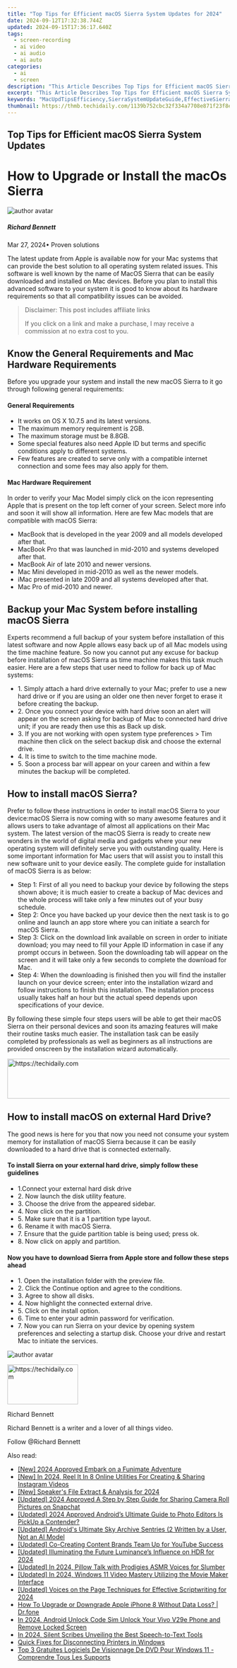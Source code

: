 ```yaml
---
title: "Top Tips for Efficient macOS Sierra System Updates for 2024"
date: 2024-09-12T17:32:38.744Z
updated: 2024-09-15T17:36:17.640Z
tags: 
  - screen-recording
  - ai video
  - ai audio
  - ai auto
categories: 
  - ai
  - screen
description: "This Article Describes Top Tips for Efficient macOS Sierra System Updates for 2024"
excerpt: "This Article Describes Top Tips for Efficient macOS Sierra System Updates for 2024"
keywords: "MacUpdTipsEfficiency,SierraSystemUpdateGuide,EffectiveSierraUpdates,UpdateMacOptimization,SierraUpdateBestPractices,MacUpdateTechniques,UpgradeMacSierraSmartly"
thumbnail: https://thmb.techidaily.com/1139b752cbc32f334a7708e871f23f8ed96ff0366c449e4d477fdb61f162967a.jpg
---
```


## Top Tips for Efficient macOS Sierra System Updates

# How to Upgrade or Install the macOs Sierra

![author avatar](https://images.wondershare.com/filmora/article-images/richard-bennett.jpg)

##### Richard Bennett

 Mar 27, 2024• Proven solutions

The latest update from Apple is available now for your Mac systems that can provide the best solution to all operating system related issues. This software is well known by the name of MacOS Sierra that can be easily downloaded and installed on Mac devices. Before you plan to install this advanced software to your system it is good to know about its hardware requirements so that all compatibility issues can be avoided.

>  Disclaimer: This post includes affiliate links
>
>  If you click on a link and make a purchase, I may receive a commission at no extra cost to you.
>

## Know the General Requirements and Mac Hardware Requirements

Before you upgrade your system and install the new macOS Sierra to it go through following general requirements:

#### General Requirements

* It works on OS X 10.7.5 and its latest versions.
* The maximum memory requirement is 2GB.
* The maximum storage must be 8.8GB.
* Some special features also need Apple ID but terms and specific conditions apply to different systems.
* Few features are created to serve only with a compatible internet connection and some fees may also apply for them.

#### Mac Hardware Requirement

In order to verify your Mac Model simply click on the icon representing Apple that is present on the top left corner of your screen. Select more info and soon it will show all information. Here are few Mac models that are compatible with macOS Sierra:

* MacBook that is developed in the year 2009 and all models developed after that.
* MacBook Pro that was launched in mid-2010 and systems developed after that.
* MacBook Air of late 2010 and newer versions.
* Mac Mini developed in mid-2010 as well as the newer models.
* iMac presented in late 2009 and all systems developed after that.
* Mac Pro of mid-2010 and newer.

## Backup your Mac System before installing macOS Sierra

Experts recommend a full backup of your system before installation of this latest software and now Apple allows easy back up of all Mac models using the time machine feature. So now you cannot put any excuse for backup before installation of macOS Sierra as time machine makes this task much easier. Here are a few steps that user need to follow for back up of Mac systems:

* 1\. Simply attach a hard drive externally to your Mac; prefer to use a new hard drive or if you are using an older one then never forget to erase it before creating the backup.
* 2\. Once you connect your device with hard drive soon an alert will appear on the screen asking for backup of Mac to connected hard drive unit; if you are ready then use this as Back up disk.
* 3\. If you are not working with open system type preferences > Tim machine then click on the select backup disk and choose the external drive.
* 4\. It is time to switch to the time machine mode.
* 5\. Soon a process bar will appear on your careen and within a few minutes the backup will be completed.

## How to install macOS Sierra?

Prefer to follow these instructions in order to install macOS Sierra to your device:macOS Sierra is now coming with so many awesome features and it allows users to take advantage of almost all applications on their Mac system. The latest version of the macOS Sierra is ready to create new wonders in the world of digital media and gadgets where your new operating system will definitely serve you with outstanding quality. Here is some important information for Mac users that will assist you to install this new software unit to your device easily. The complete guide for installation of macOS Sierra is as below:

* Step 1: First of all you need to backup your device by following the steps shown above; it is much easier to create a backup of Mac devices and the whole process will take only a few minutes out of your busy schedule.
* Step 2: Once you have backed up your device then the next task is to go online and launch an app store where you can initiate a search for macOS Sierra.
* Step 3: Click on the download link available on screen in order to initiate download; you may need to fill your Apple ID information in case if any prompt occurs in between. Soon the downloading tab will appear on the screen and it will take only a few seconds to complete the download for Mac.
* Step 4: When the downloading is finished then you will find the installer launch on your device screen; enter into the installation wizard and follow instructions to finish this installation. The installation process usually takes half an hour but the actual speed depends upon specifications of your device.

By following these simple four steps users will be able to get their macOS Sierra on their personal devices and soon its amazing features will make their routine tasks much easier. The installation task can be easily completed by professionals as well as beginners as all instructions are provided onscreen by the installation wizard automatically.

<!-- affiliate ads begin -->
<a href="https://appsumo.8odi.net/c/5597632/2123731/7443" target="_top" id="2123731">
  <img src="//a.impactradius-go.com/display-ad/7443-2123731" border="0" alt="https://techidaily.com" width="728" height="90"/>
</a>
<img height="0" width="0" src="https://appsumo.8odi.net/i/5597632/2123731/7443" style="position:absolute;visibility:hidden;" border="0" />
<!-- affiliate ads end -->

## How to install macOS on external Hard Drive?

The good news is here for you that now you need not consume your system memory for installation of macOS Sierra because it can be easily downloaded to a hard drive that is connected externally.

#### To install Sierra on your external hard drive, simply follow these guidelines

* 1.Connect your external hard disk drive
* 2\. Now launch the disk utility feature.
* 3\. Choose the drive from the appeared sidebar.
* 4\. Now click on the partition.
* 5\. Make sure that it is a 1 partition type layout.
* 6\. Rename it with macOS Sierra.
* 7\. Ensure that the guide partition table is being used; press ok.
* 8\. Now click on apply and partition.

#### Now you have to download Sierra from Apple store and follow these steps ahead

* 1\. Open the installation folder with the preview file.
* 2\. Click the Continue option and agree to the conditions.
* 3\. Agree to show all disks.
* 4\. Now highlight the connected external drive.
* 5\. Click on the install option.
* 6\. Time to enter your admin password for verification.
* 7\. Now you can run Sierra on your device by opening system preferences and selecting a startup disk. Choose your drive and restart Mac to initiate the services.

![author avatar](https://images.wondershare.com/filmora/article-images/richard-bennett.jpg)

<!-- affiliate ads begin -->
<a href="https://aligracehair.sjv.io/c/5597632/2115928/19272" target="_top" id="2115928">
  <img src="//a.impactradius-go.com/display-ad/19272-2115928" border="0" alt="https://techidaily.com" width="160" height="90"/>
</a>
<img height="0" width="0" src="https://aligracehair.sjv.io/i/5597632/2115928/19272" style="position:absolute;visibility:hidden;" border="0" />
<!-- affiliate ads end -->

Richard Bennett

Richard Bennett is a writer and a lover of all things video.

Follow @Richard Bennett


<ins class="adsbygoogle"
     style="display:block"
     data-ad-format="autorelaxed"
     data-ad-client="ca-pub-7571918770474297"
     data-ad-slot="1223367746"></ins>



<ins class="adsbygoogle"
     style="display:block"
     data-ad-client="ca-pub-7571918770474297"
     data-ad-slot="8358498916"
     data-ad-format="auto"
     data-full-width-responsive="true"></ins>


<span class="atpl-alsoreadstyle">Also read:</span>
<div><ul>
<li><a href="https://fox-friendly.techidaily.com/new-2024-approved-embark-on-a-funimate-adventure/"><u>[New] 2024 Approved Embark on a Funimate Adventure</u></a></li>
<li><a href="https://instagram-videos.techidaily.com/new-in-2024-reel-it-in-8-online-utilities-for-creating-and-sharing-instagram-videos/"><u>[New] In 2024, Reel It In 8 Online Utilities For Creating & Sharing Instagram Videos</u></a></li>
<li><a href="https://screen-mirroring-recording.techidaily.com/new-speakers-file-extract-and-analysis-for-2024/"><u>[New] Speaker's File Extract & Analysis for 2024</u></a></li>
<li><a href="https://snapchat-videos.techidaily.com/updated-2024-approved-a-step-by-step-guide-for-sharing-camera-roll-pictures-on-snapchat/"><u>[Updated] 2024 Approved A Step by Step Guide for Sharing Camera Roll Pictures on Snapchat</u></a></li>
<li><a href="https://article-tips.techidaily.com/updated-2024-approved-androids-ultimate-guide-to-photo-editors-is-pickup-a-contender/"><u>[Updated] 2024 Approved Android’s Ultimate Guide to Photo Editors Is PickUp a Contender?</u></a></li>
<li><a href="https://article-tips.techidaily.com/updated-androids-ultimate-sky-archive-sentries-2-written-by-a-user-not-an-ai-model/"><u>[Updated] Android's Ultimate Sky Archive Sentries (2 Written by a User, Not an AI Model</u></a></li>
<li><a href="https://article-tips.techidaily.com/updated-co-creating-content-brands-team-up-for-youtube-success/"><u>[Updated] Co-Creating Content Brands Team Up for YouTube Success</u></a></li>
<li><a href="https://article-tips.techidaily.com/updated-illuminating-the-future-luminances-influence-on-hdr-for-2024/"><u>[Updated] Illuminating the Future Luminance’s Influence on HDR for 2024</u></a></li>
<li><a href="https://article-tips.techidaily.com/updated-in-2024-pillow-talk-with-prodigies-asmr-voices-for-slumber/"><u>[Updated] In 2024, Pillow Talk with Prodigies ASMR Voices for Slumber</u></a></li>
<li><a href="https://article-tips.techidaily.com/updated-in-2024-windows-11-video-mastery-utilizing-the-movie-maker-interface/"><u>[Updated] In 2024, Windows 11 Video Mastery Utilizing the Movie Maker Interface</u></a></li>
<li><a href="https://fox-cloud.techidaily.com/updated-voices-on-the-page-techniques-for-effective-scriptwriting-for-2024/"><u>[Updated] Voices on the Page Techniques for Effective Scriptwriting for 2024</u></a></li>
<li><a href="https://techidaily.com/how-to-upgrade-or-downgrade-apple-iphone-8-without-data-loss-drfone-by-drfone-ios-system-repair-ios-system-repair/"><u>How To Upgrade or Downgrade Apple iPhone 8 Without Data Loss? | Dr.fone</u></a></li>
<li><a href="https://sim-unlock.techidaily.com/in-2024-android-unlock-code-sim-unlock-your-vivo-v29e-phone-and-remove-locked-screen-by-drfone-android/"><u>In 2024, Android Unlock Code Sim Unlock Your Vivo V29e Phone and Remove Locked Screen</u></a></li>
<li><a href="https://article-tips.techidaily.com/in-2024-silent-scribes-unveiling-the-best-speech-to-text-tools/"><u>In 2024, Silent Scribes Unveiling the Best Speech-to-Text Tools</u></a></li>
<li><a href="https://win11.techidaily.com/quick-fixes-for-disconnecting-printers-in-windows/"><u>Quick Fixes for Disconnecting Printers in Windows</u></a></li>
<li><a href="https://blog-min.techidaily.com/top-3-gratuites-logiciels-de-visionnage-de-dvd-pour-windows-11-comprendre-tous-les-supports/"><u>Top 3 Gratuites Logiciels De Visionnage De DVD Pour Windows 11 - Comprendre Tous Les Supports</u></a></li>
</ul></div>


